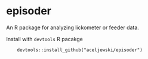 # episoder
An R package for analyzing lickometer or feeder data.

Install with `devtools` R pacakge

```
    devtools::install_github("aceljewski/episoder")
```
